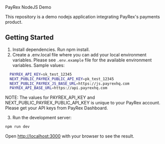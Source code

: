 PayRex NodeJS Demo

This repository is a demo nodejs application integrating PayRex's payments product.

## Getting Started

1. Install dependencies. Run npm install.
2. Create a .env.local file where you can add your local environment variables. Please see `.env.example` file for the available environment variables.
  Sample values:

```bash
  PAYREX_API_KEY=sk_test_12345
  NEXT_PUBLIC_PAYREX_PUBLIC_API_KEY=pk_test_12345
  NEXT_PUBLIC_PAYREX_JS_BASE_URL=https://js.payrexhq.com
  PAYREX_API_BASE_URL=https://api.payrexhq.com
```

NOTE: The values for PAYREX_API_KEY and NEXT_PUBLIC_PAYREX_PUBLIC_API_KEY is unique to your PayRex account. Please get your API keys from PayRex Dashboard.

3. Run the development server:

```bash
npm run dev
```

Open [http://localhost:3000](http://localhost:3000) with your browser to see the result.